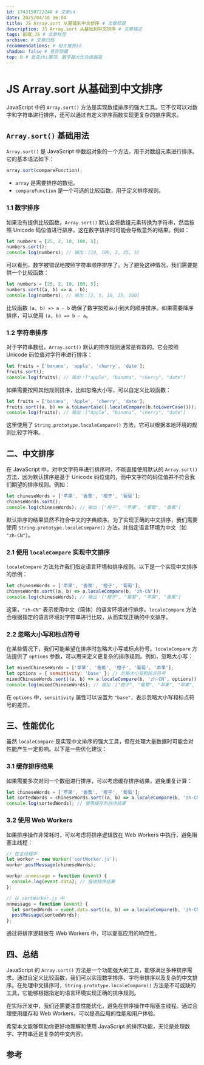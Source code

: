 ```yaml
---
id: 1743150722248 # 文章id
date: 2025/04/16 16:04
title: JS Array.sort 从基础到中文排序 # 文章标题
description: JS Array.sort 从基础到中文排序 # 文章描述
tags: 前端,JS # 文章标签
archive: # 文章归档
recommendations: # 相关推荐id
shadow: false # 是否隐藏
top: 0 # 是否zhi置顶，数字越大优先级越高
---
```


# JS Array.sort 从基础到中文排序

JavaScript 中的 `Array.sort()` 方法是实现数组排序的强大工具。它不仅可以对数字和字符串进行排序，还可以通过自定义排序函数实现更复杂的排序需求。

## `Array.sort()` 基础用法

`Array.sort()` 是 JavaScript 中数组对象的一个方法，用于对数组元素进行排序。它的基本语法如下：

```javascript
array.sort(compareFunction);
```

- `array` 是需要排序的数组。
- `compareFunction` 是一个可选的比较函数，用于定义排序规则。

### 1.1 数字排序

如果没有提供比较函数，`Array.sort()` 默认会将数组元素转换为字符串，然后按照 Unicode 码位值进行排序。这在数字排序时可能会导致意外的结果。例如：

```javascript
let numbers = [25, 2, 10, 100, 5];
numbers.sort();
console.log(numbers); // 输出：[10, 100, 2, 25, 5]
```

可以看到，数字被错误地按照字符串顺序排序了。为了避免这种情况，我们需要提供一个比较函数：

```javascript
let numbers = [25, 2, 10, 100, 5];
numbers.sort((a, b) => a - b);
console.log(numbers); // 输出：[2, 5, 10, 25, 100]
```

比较函数 `(a, b) => a - b` 确保了数字按照从小到大的顺序排序。如果需要降序排序，可以使用 `(a, b) => b - a`。

### 1.2 字符串排序

对于字符串数组，`Array.sort()` 默认的排序规则通常是有效的。它会按照 Unicode 码位值对字符串进行排序：

```javascript
let fruits = ['banana', 'apple', 'cherry', 'date'];
fruits.sort();
console.log(fruits); // 输出：["apple", "banana", "cherry", "date"]
```

如果需要按照其他规则排序，比如忽略大小写，可以自定义比较函数：

```javascript
let fruits = ['banana', 'Apple', 'cherry', 'date'];
fruits.sort((a, b) => a.toLowerCase().localeCompare(b.toLowerCase()));
console.log(fruits); // 输出：["Apple", "banana", "cherry", "date"]
```

这里使用了 `String.prototype.localeCompare()` 方法，它可以根据本地环境的规则比较字符串。

## 二、中文排序

在 JavaScript 中，对中文字符串进行排序时，不能直接使用默认的 `Array.sort()` 方法，因为默认排序是基于 Unicode 码位值的，而中文字符的码位值并不符合我们期望的排序规则。例如：

```javascript
let chineseWords = ['苹果', '香蕉', '橙子', '葡萄'];
chineseWords.sort();
console.log(chineseWords); // 输出：["橙子", "苹果", "葡萄", "香蕉"]
```

默认排序的结果显然不符合中文的字典顺序。为了实现正确的中文排序，我们需要使用 `String.prototype.localeCompare()` 方法，并指定语言环境为中文（如 `"zh-CN"`）。

### 2.1 使用 `localeCompare` 实现中文排序

`localeCompare` 方法允许我们指定语言环境和排序规则。以下是一个实现中文排序的示例：

```javascript
let chineseWords = ['苹果', '香蕉', '橙子', '葡萄'];
chineseWords.sort((a, b) => a.localeCompare(b, 'zh-CN'));
console.log(chineseWords); // 输出：["橙子", "葡萄", "苹果", "香蕉"]
```

这里，`"zh-CN"` 表示使用中文（简体）的语言环境进行排序。`localeCompare` 方法会根据指定的语言环境对字符串进行比较，从而实现正确的中文排序。

### 2.2 忽略大小写和标点符号

在某些情况下，我们可能希望在排序时忽略大小写或标点符号。`localeCompare` 方法提供了 `options` 参数，可以用来定义更复杂的排序规则。例如，忽略大小写：

```javascript
let mixedChineseWords = ['苹果', '香蕉', '橙子', '葡萄', '苹果'];
let options = { sensitivity: 'base' }; // 忽略大小写和标点符号
mixedChineseWords.sort((a, b) => a.localeCompare(b, 'zh-CN', options));
console.log(mixedChineseWords); // 输出：["橙子", "葡萄", "苹果", "苹果", "香蕉"]
```

在 `options` 中，`sensitivity` 属性可以设置为 `"base"`，表示忽略大小写和标点符号的差异。

## 三、性能优化

虽然 `localeCompare` 是实现中文排序的强大工具，但在处理大量数据时可能会对性能产生一定影响。以下是一些优化建议：

### 3.1 缓存排序结果

如果需要多次对同一个数组进行排序，可以考虑缓存排序结果，避免重复计算：

```javascript
let chineseWords = ['苹果', '香蕉', '橙子', '葡萄'];
let sortedWords = chineseWords.sort((a, b) => a.localeCompare(b, 'zh-CN'));
console.log(sortedWords); // 使用缓存的排序结果
```

### 3.2 使用 Web Workers

如果排序操作非常耗时，可以考虑将排序逻辑放在 Web Workers 中执行，避免阻塞主线程：

```javascript
// 在主线程中
let worker = new Worker('sortWorker.js');
worker.postMessage(chineseWords);

worker.onmessage = function (event) {
  console.log(event.data); // 接收排序结果
};

// 在 sortWorker.js 中
onmessage = function (event) {
  let sortedWords = event.data.sort((a, b) => a.localeCompare(b, 'zh-CN'));
  postMessage(sortedWords);
};
```

通过将排序逻辑放在 Web Workers 中，可以提高应用的响应性。

## 四、总结

JavaScript 的 `Array.sort()` 方法是一个功能强大的工具，能够满足多种排序需求。通过自定义比较函数，我们可以实现数字排序、字符串排序以及复杂的中文排序。在处理中文排序时，`String.prototype.localeCompare()` 方法是不可或缺的工具，它能够根据指定的语言环境实现正确的排序规则。

在实际开发中，我们还需要注意性能优化，避免在排序操作中阻塞主线程。通过合理使用缓存和 Web Workers，可以提高应用的性能和用户体验。

希望本文能够帮助你更好地理解和使用 JavaScript 的排序功能，无论是处理数字、字符串还是复杂的中文内容。

## 参考
